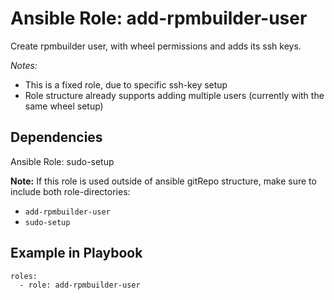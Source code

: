 # Ansible Role: add-rpmbuilder-user

Create rpmbuilder user, with wheel permissions and adds its ssh keys.

_*Notes:*_ 
+ This is a fixed role, due to specific ssh-key setup
+ Role structure already supports adding multiple users (currently with the same wheel setup)

## Dependencies
Ansible Role: sudo-setup

__**Note:**__ 
If this role is used outside of ansible gitRepo structure, make sure to include both role-directories:
+ `add-rpmbuilder-user`
+ `sudo-setup`


## Example in Playbook
```bash
roles:
  - role: add-rpmbuilder-user
```
